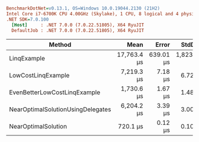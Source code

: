 ``` ini

BenchmarkDotNet=v0.13.1, OS=Windows 10.0.19044.2130 (21H2)
Intel Core i7-6700K CPU 4.00GHz (Skylake), 1 CPU, 8 logical and 4 physical cores
.NET SDK=7.0.100
  [Host]     : .NET 7.0.0 (7.0.22.51805), X64 RyuJIT
  DefaultJob : .NET 7.0.0 (7.0.22.51805), X64 RyuJIT


```
|                            Method |        Mean |     Error |      StdDev | Ratio | RatioSD |   Gen 0 | Allocated |
|---------------------------------- |------------:|----------:|------------:|------:|--------:|--------:|----------:|
|                       LinqExample | 17,763.4 μs | 639.01 μs | 1,823.13 μs | 24.91 |    2.77 | 93.7500 | 480,015 B |
|                LowCostLinqExample |  7,219.3 μs |   7.18 μs |     6.72 μs | 10.02 |    0.01 |       - |         - |
|      EvenBetterLowCostLinqExample |  1,730.6 μs |   1.67 μs |     1.48 μs |  2.40 |    0.00 |       - |         - |
| NearOptimalSolutionUsingDelegates |  6,204.2 μs |   3.39 μs |     3.00 μs |  8.61 |    0.00 |       - |         - |
|               NearOptimalSolution |    720.1 μs |   0.12 μs |     0.10 μs |  1.00 |    0.00 |       - |         - |
